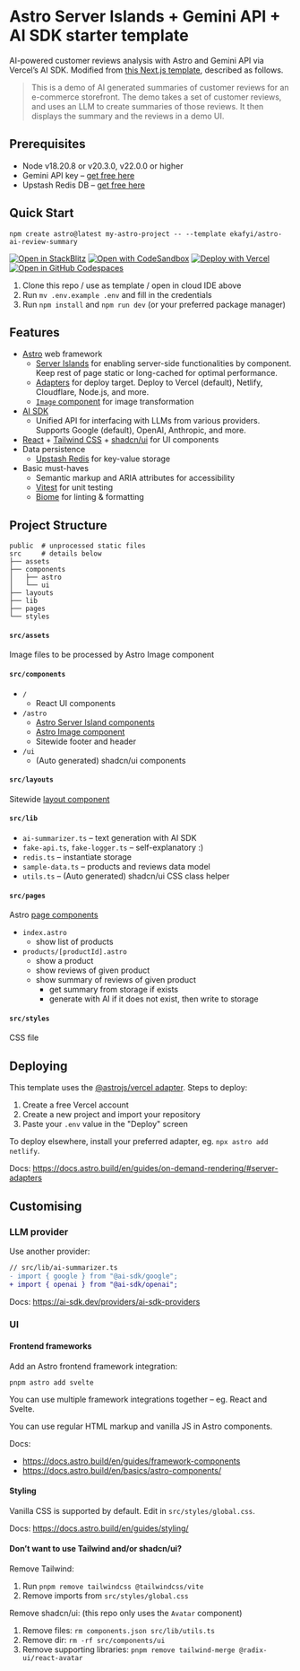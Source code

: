 # Astro Server Islands + Gemini API + AI SDK starter template

AI-powered customer reviews analysis with Astro and Gemini API via Vercel’s AI SDK. Modified from [this Next.js template](https://github.com/vercel/ai-review-summary), described as follows.

> This is a demo of AI generated summaries of customer reviews for an e-commerce storefront. The demo takes a set of customer reviews, and uses an LLM to create summaries of those reviews. It then displays the summary and the reviews in a demo UI.

## Prerequisites

- Node v18.20.8 or v20.3.0, v22.0.0 or higher
- Gemini API key – [get free here](https://aistudio.google.com/apikey)
- Upstash Redis DB – [get free here](https://upstash.com)

## Quick Start

```
npm create astro@latest my-astro-project -- --template ekafyi/astro-ai-review-summary
```

[![Open in StackBlitz](https://developer.stackblitz.com/img/open_in_stackblitz.svg)](https://stackblitz.com/github/ekafyi/astro-ai-review-summary/tree/main)
[![Open with CodeSandbox](https://assets.codesandbox.io/github/button-edit-lime.svg)](https://codesandbox.io/p/sandbox/github/ekafyi/astro-ai-review-summary/tree/main)
[![Deploy with Vercel](https://vercel.com/button)](https://vercel.com/new/clone?repository-url=https%3A%2F%2Fgithub.com%2Fekafyi%2Fastro-ai-review-summary&env=GOOGLE_GENERATIVE_AI_API_KEY&envDescription=Google%20Gemini%20API%20key%20(free%20tier%20available)&envLink=https%3A%2F%2Faistudio.google.com%2Fapikey)
[![Open in GitHub Codespaces](https://github.com/codespaces/badge.svg)](https://codespaces.new/ekafyi/astro-ai-review-summary?devcontainer_path=.devcontainer/blog/devcontainer.json)

1. Clone this repo / use as template / open in cloud IDE above
2. Run `mv .env.example .env` and fill in the credentials
3. Run `npm install` and `npm run dev` (or your preferred package manager)

## Features

- [Astro](https://docs.astro.build/) web framework
   - [Server Islands](https://docs.astro.build/en/guides/server-islands/) for enabling server-side functionalities by component. Keep rest of page static or long-cached for optimal performance.
   - [Adapters](https://docs.astro.build/en/guides/on-demand-rendering/#server-adapters) for deploy target. Deploy to Vercel (default), Netlify, Cloudflare, Node.js, and more.
   - [`Image` component](https://docs.astro.build/en/guides/images/#astro-components-for-images) for image transformation
- [AI SDK](https://ai-sdk.dev/docs)
   - Unified API for interfacing with LLMs from various providers. Supports Google (default), OpenAI, Anthropic, and more.
- [React](https://react.dev/) + [Tailwind CSS](https://tailwindcss.com/) + [shadcn/ui](https://ui.shadcn.com/) for UI components
- Data persistence
   - [Upstash Redis](https://upstash.com) for key-value storage
- Basic must-haves
   - Semantic markup and ARIA attributes for accessibility
   - [Vitest](https://vitest.dev/) for unit testing
   - [Biome](https://biomejs.dev) for linting & formatting

## Project Structure

```
public  # unprocessed static files
src     # details below
├── assets
├── components
│   ├── astro
│   └── ui
├── layouts
├── lib
├── pages
└── styles
```

#### `src/assets`

Image files to be processed by Astro Image component

#### `src/components`

- `/`
   - React UI components
- `/astro` 
   - [Astro Server Island components]((https://docs.astro.build/en/guides/server-islands/))
   - [Astro Image component](https://docs.astro.build/en/guides/images/#astro-components-for-images)
   - Sitewide footer and header
- `/ui`
   - (Auto generated) shadcn/ui components

#### `src/layouts`

Sitewide [layout component](https://docs.astro.build/en/basics/layouts/)

#### `src/lib`

- `ai-summarizer.ts` – text generation with AI SDK
- `fake-api.ts`, `fake-logger.ts` – self-explanatory :)
- `redis.ts` – instantiate storage
- `sample-data.ts` – products and reviews data model
- `utils.ts` – (Auto generated) shadcn/ui CSS class helper

#### `src/pages`

Astro [page components](https://docs.astro.build/en/basics/astro-pages/)

- `index.astro`
   - show list of products
- `products/[productId].astro`
   - show a product
   - show reviews of given product
   - show summary of reviews of given product
      - get summary from storage if exists
      - generate with AI if it does not exist, then write to storage

#### `src/styles`

CSS file

## Deploying

This template uses the [@astrojs/vercel adapter](https://docs.astro.build/en/guides/integrations-guide/vercel/). Steps to deploy:

1. Create a free Vercel account
2. Create a new project and import your repository
3. Paste your `.env` value in the "Deploy" screen

To deploy elsewhere, install your preferred adapter, eg. `npx astro add netlify`.

Docs: https://docs.astro.build/en/guides/on-demand-rendering/#server-adapters

## Customising

### LLM provider

Use another provider:

```diff
// src/lib/ai-summarizer.ts
- import { google } from "@ai-sdk/google";
+ import { openai } from "@ai-sdk/openai";
```

Docs: https://ai-sdk.dev/providers/ai-sdk-providers

### UI

#### Frontend frameworks

Add an Astro frontend framework integration:

```
pnpm astro add svelte
```

You can use multiple framework integrations together – eg. React and Svelte.

You can use regular HTML markup and vanilla JS in Astro components.

Docs: 
- https://docs.astro.build/en/guides/framework-components
- https://docs.astro.build/en/basics/astro-components/

#### Styling

Vanilla CSS is supported by default. Edit in `src/styles/global.css`.

Docs: https://docs.astro.build/en/guides/styling/

#### Don’t want to use Tailwind and/or shadcn/ui?

Remove Tailwind:

1. Run `pnpm remove tailwindcss @tailwindcss/vite` 
2. Remove imports from `src/styles/global.css`

Remove shadcn/ui: (this repo only uses the `Avatar` component)

1. Remove files: `rm components.json src/lib/utils.ts`
2. Remove dir: `rm -rf src/components/ui`
3. Remove supporting libraries: `pnpm remove tailwind-merge @radix-ui/react-avatar`

